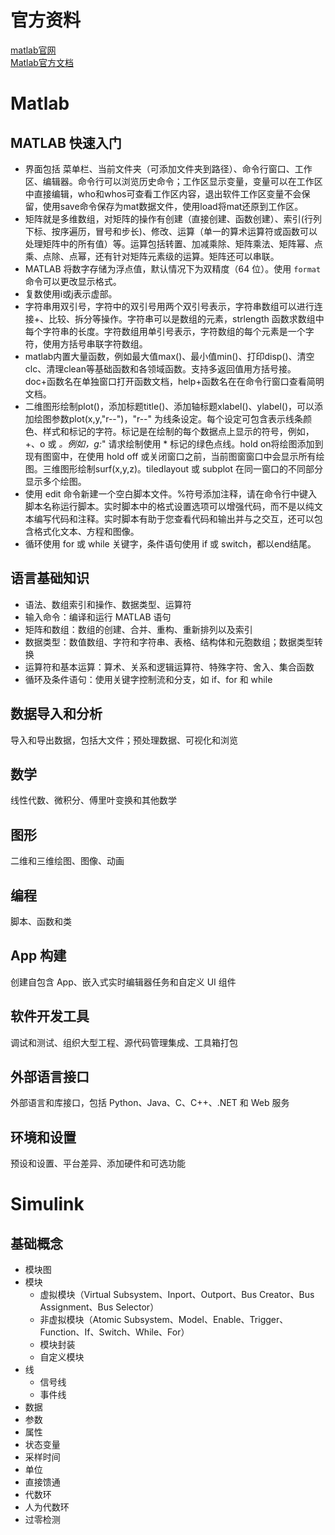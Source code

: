# 官方资料
[matlab官网](https://ww2.mathworks.cn/?s_tid=user_nav_logo)  
[Matlab官方文档](https://ww2.mathworks.cn/help/releases/R2024a/index.html)

# Matlab
## MATLAB 快速入门
- 界面包括 菜单栏、当前文件夹（可添加文件夹到路径）、命令行窗口、工作区、编辑器。命令行可以浏览历史命令；工作区显示变量，变量可以在工作区中直接编辑，who和whos可查看工作区内容，退出软件工作区变量不会保留，使用save命令保存为mat数据文件，使用load将mat还原到工作区。  
- 矩阵就是多维数组，对矩阵的操作有创建（直接创建、函数创建）、索引(行列下标、按序遍历，冒号和步长)、修改、运算（单一的算术运算符或函数可以处理矩阵中的所有值）等。运算包括转置、加减乘除、矩阵乘法、矩阵幂、点乘、点除、点幂，还有针对矩阵元素级的运算。矩阵还可以串联。  
- MATLAB 将数字存储为浮点值，默认情况下为双精度（64 位）。使用 `format` 命令可以更改显示格式。  
- 复数使用i或j表示虚部。
- 字符串用双引号，字符中的双引号用两个双引号表示，字符串数组可以进行连接+、比较、拆分等操作。字符串可以是数组的元素，strlength 函数求数组中每个字符串的长度。字符数组用单引号表示，字符数组的每个元素是一个字符，使用方括号串联字符数组。
- matlab内置大量函数，例如最大值max()、最小值min()、打印disp()、清空clc、清理clean等基础函数和各领域函数。支持多返回值用方括号接。doc+函数名在单独窗口打开函数文档，help+函数名在在命令行窗口查看简明文档。
- 二维图形绘制plot()，添加标题title()、添加轴标题xlabel()、ylabel()，可以添加绘图参数plot(x,y,"r--")，"r--" 为线条设定。每个设定可包含表示线条颜色、样式和标记的字符。标记是在绘制的每个数据点上显示的符号，例如，+、o 或 *。例如，g:*" 请求绘制使用 * 标记的绿色点线。hold on将绘图添加到现有图窗中，在使用 hold off 或关闭窗口之前，当前图窗窗口中会显示所有绘图。三维图形绘制surf(x,y,z)。tiledlayout 或 subplot 在同一窗口的不同部分显示多个绘图。
- 使用 edit 命令新建一个空白脚本文件。%符号添加注释，请在命令行中键入脚本名称运行脚本。实时脚本中的格式设置选项可以增强代码，而不是以纯文本编写代码和注释。实时脚本有助于您查看代码和输出并与之交互，还可以包含格式化文本、方程和图像。
- 循环使用 for 或 while 关键字，条件语句使用 if 或 switch，都以end结尾。

## 语言基础知识
- 语法、数组索引和操作、数据类型、运算符
- 输入命令：编译和运行 MATLAB 语句
- 矩阵和数组：数组的创建、合并、重构、重新排列以及索引
- 数据类型：数值数组、字符和字符串、表格、结构体和元胞数组；数据类型转换
- 运算符和基本运算：算术、关系和逻辑运算符、特殊字符、舍入、集合函数
- 循环及条件语句：使用关键字控制流和分支，如 if、for 和 while

## 数据导入和分析
导入和导出数据，包括大文件；预处理数据、可视化和浏览

## 数学
线性代数、微积分、傅里叶变换和其他数学

## 图形
二维和三维绘图、图像、动画

## 编程
脚本、函数和类

## App 构建
创建自包含 App、嵌入式实时编辑器任务和自定义 UI 组件

## 软件开发工具
调试和测试、组织大型工程、源代码管理集成、工具箱打包

## 外部语言接口
外部语言和库接口，包括 Python、Java、C、C++、.NET 和 Web 服务

## 环境和设置
预设和设置、平台差异、添加硬件和可选功能

# Simulink
## 基础概念
- 模块图
- 模块
	- 虚拟模块（Virtual Subsystem、Inport、Outport、Bus Creator、Bus Assignment、Bus Selector）
	- 非虚拟模块（Atomic Subsystem、Model、Enable、Trigger、Function、If、Switch、While、For）
	- 模块封装
	- 自定义模块
- 线
	- 信号线
	- 事件线
- 数据
- 参数
- 属性
- 状态变量
- 采样时间
- 单位
- 直接馈通
- 代数环
- 人为代数环
- 过零检测
